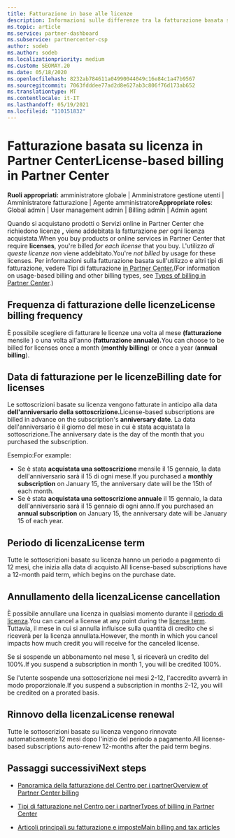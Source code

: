 ```yaml
---
title: Fatturazione in base alle licenze
description: Informazioni sulle differenze tra la fatturazione basata su licenza e la fatturazione basata sull'utilizzo in Partner Center, inclusa la modalità di fatturazione per licenza (non in base all'utilizzo delle licenze).
ms.topic: article
ms.service: partner-dashboard
ms.subservice: partnercenter-csp
author: sodeb
ms.author: sodeb
ms.localizationpriority: medium
ms.custom: SEOMAY.20
ms.date: 05/18/2020
ms.openlocfilehash: 8232ab784611a04990044049c16e84c1a47b9567
ms.sourcegitcommit: 7063fdddee77ad2d8e627ab3c806f76d173ab652
ms.translationtype: MT
ms.contentlocale: it-IT
ms.lasthandoff: 05/19/2021
ms.locfileid: "110151832"
---
```

# <a name="license-based-billing-in-partner-center"></a><span data-ttu-id="132e4-103">Fatturazione basata su licenza in Partner Center</span><span class="sxs-lookup"><span data-stu-id="132e4-103">License-based billing in Partner Center</span></span>

<span data-ttu-id="132e4-104">**Ruoli appropriati:** amministratore globale | Amministratore gestione utenti | Amministratore fatturazione | Agente amministratore</span><span class="sxs-lookup"><span data-stu-id="132e4-104">**Appropriate roles**: Global admin | User management admin | Billing admin | Admin agent</span></span>

<span data-ttu-id="132e4-105">Quando si acquistano prodotti o Servizi online in Partner Center che richiedono licenze **,** viene addebitata la fatturazione *per* ogni licenza acquistata.</span><span class="sxs-lookup"><span data-stu-id="132e4-105">When you buy products or online services in Partner Center that require **licenses**, you're billed *for each license* that you buy.</span></span> <span data-ttu-id="132e4-106">L'utilizzo *di queste licenze non* viene addebitato.</span><span class="sxs-lookup"><span data-stu-id="132e4-106">You're *not billed* by usage for these licenses.</span></span> <span data-ttu-id="132e4-107">Per informazioni sulla fatturazione basata sull'utilizzo e altri tipi di fatturazione, vedere Tipi di fatturazione [in Partner Center.](./billing-basics.md)</span><span class="sxs-lookup"><span data-stu-id="132e4-107">(For information on usage-based billing and other billing types, see [Types of billing in Partner Center](./billing-basics.md).)</span></span>

## <a name="license-billing-frequency"></a><span data-ttu-id="132e4-108">Frequenza di fatturazione delle licenze</span><span class="sxs-lookup"><span data-stu-id="132e4-108">License billing frequency</span></span>

<span data-ttu-id="132e4-109">È possibile scegliere di fatturare le licenze una volta al mese **(fatturazione** mensile ) o una volta all'anno **(fatturazione annuale).**</span><span class="sxs-lookup"><span data-stu-id="132e4-109">You can choose to be billed for licenses once a month (**monthly billing**) or once a year (**annual billing**).</span></span> 

## <a name="billing-date-for-licenses"></a><span data-ttu-id="132e4-110">Data di fatturazione per le licenze</span><span class="sxs-lookup"><span data-stu-id="132e4-110">Billing date for licenses</span></span>

<span data-ttu-id="132e4-111">Le sottoscrizioni basate su licenza vengono fatturate in anticipo alla data **dell'anniversario della sottoscrizione.**</span><span class="sxs-lookup"><span data-stu-id="132e4-111">License-based subscriptions are billed in advance on the subscription's **anniversary date**.</span></span> <span data-ttu-id="132e4-112">La data dell'anniversario è il giorno del mese in cui è stata acquistata la sottoscrizione.</span><span class="sxs-lookup"><span data-stu-id="132e4-112">The anniversary date is the day of the month that you purchased the subscription.</span></span>

<span data-ttu-id="132e4-113">Esempio:</span><span class="sxs-lookup"><span data-stu-id="132e4-113">For example:</span></span>

- <span data-ttu-id="132e4-114">Se è stata **acquistata una sottoscrizione** mensile il 15 gennaio, la data dell'anniversario sarà il 15 di ogni mese.</span><span class="sxs-lookup"><span data-stu-id="132e4-114">If you purchased a **monthly subscription** on January 15, the anniversary date will be the 15th of each month.</span></span>
- <span data-ttu-id="132e4-115">Se è stata **acquistata una sottoscrizione annuale** il 15 gennaio, la data dell'anniversario sarà il 15 gennaio di ogni anno.</span><span class="sxs-lookup"><span data-stu-id="132e4-115">If you purchased an **annual subscription** on January 15, the anniversary date will be January 15 of each year.</span></span>

## <a name="license-term"></a><span data-ttu-id="132e4-116">Periodo di licenza</span><span class="sxs-lookup"><span data-stu-id="132e4-116">License term</span></span>

<span data-ttu-id="132e4-117">Tutte le sottoscrizioni basate su licenza hanno un periodo a pagamento di 12 mesi, che inizia alla data di acquisto.</span><span class="sxs-lookup"><span data-stu-id="132e4-117">All license-based subscriptions have a 12-month paid term, which begins on the purchase date.</span></span>

## <a name="license-cancellation"></a><span data-ttu-id="132e4-118">Annullamento della licenza</span><span class="sxs-lookup"><span data-stu-id="132e4-118">License cancellation</span></span>

<span data-ttu-id="132e4-119">È possibile annullare una licenza in qualsiasi momento durante il [periodo di licenza](#license-term).</span><span class="sxs-lookup"><span data-stu-id="132e4-119">You can cancel a license at any point during the [license term](#license-term).</span></span> <span data-ttu-id="132e4-120">Tuttavia, il mese in cui si annulla influisce sulla quantità di credito che si riceverà per la licenza annullata.</span><span class="sxs-lookup"><span data-stu-id="132e4-120">However, the month in which you cancel impacts how much credit you will receive for the canceled license.</span></span>

<span data-ttu-id="132e4-121">Se si sospende un abbonamento nel mese 1, si riceverà un credito del 100%.</span><span class="sxs-lookup"><span data-stu-id="132e4-121">If you suspend a subscription in month 1, you will be credited 100%.</span></span>

<span data-ttu-id="132e4-122">Se l'utente sospende una sottoscrizione nei mesi 2-12, l'accredito avverrà in modo proporzionale.</span><span class="sxs-lookup"><span data-stu-id="132e4-122">If you suspend a subscription in months 2-12, you will be credited on a prorated basis.</span></span>

## <a name="license-renewal"></a><span data-ttu-id="132e4-123">Rinnovo della licenza</span><span class="sxs-lookup"><span data-stu-id="132e4-123">License renewal</span></span>

<span data-ttu-id="132e4-124">Tutte le sottoscrizioni basate su licenza vengono rinnovate automaticamente 12 mesi dopo l'inizio del periodo a pagamento.</span><span class="sxs-lookup"><span data-stu-id="132e4-124">All license-based subscriptions auto-renew 12-months after the paid term begins.</span></span>

## <a name="next-steps"></a><span data-ttu-id="132e4-125">Passaggi successivi</span><span class="sxs-lookup"><span data-stu-id="132e4-125">Next steps</span></span>

- [<span data-ttu-id="132e4-126">Panoramica della fatturazione del Centro per i partner</span><span class="sxs-lookup"><span data-stu-id="132e4-126">Overview of Partner Center billing</span></span>](billing-basics.md)

- [<span data-ttu-id="132e4-127">Tipi di fatturazione nel Centro per i partner</span><span class="sxs-lookup"><span data-stu-id="132e4-127">Types of billing in Partner Center</span></span>](./billing-basics.md)

- [<span data-ttu-id="132e4-128">Articoli principali su fatturazione e imposte</span><span class="sxs-lookup"><span data-stu-id="132e4-128">Main billing and tax articles</span></span>](billing.md)